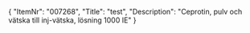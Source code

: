 {
  "ItemNr": "007268",
  "Title": "test",
  "Description": "Ceprotin, pulv och vätska till inj-vätska, lösning 1000 IE"
}